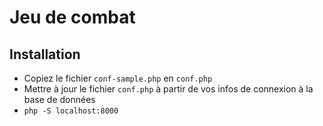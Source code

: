 # Jeu de combat

## Installation

- Copiez le fichier `conf-sample.php` en `conf.php`
- Mettre à jour le fichier `conf.php` à partir de vos infos de connexion à la base de données
- `php -S localhost:8000`